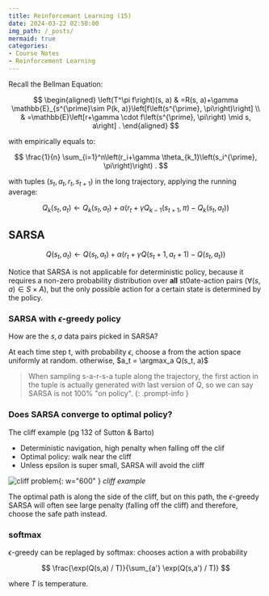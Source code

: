 ```yaml
---
title: Reinforcemant Learning (15)
date: 2024-03-22 02:50:00
img_path: /_posts/
mermaid: true
categories:
- Course Notes
- Reinforcement Learning
---
```


Recall the Bellman Equation:

$$
\begin{aligned}
\left(T^\pi f\right)(s, a) & =R(s, a)+\gamma \mathbb{E}_{s^{\prime}\sim P(k, a)}\left[f\left(s^{\prime}, \pi\right)\right] \\
& =\mathbb{E}\left[r+\gamma \cdot f\left(s^{\prime}, \pi\right) \mid s, a\right] .
\end{aligned}
$$

with empirically equals to:

$$
\frac{1}{n} \sum_{i=1}^n\left(r_i+\gamma \theta_{k_1}\left(s_i^{\prime}, \pi\right)\right) .
$$

with tuples $(s_t, a_t, r_t, s_{t+1})$ in the long trajectory, applying the running average:

$$
Q_k(s_t, a_t) \leftarrow Q_k(s_t, a_t)+\alpha(r_t+\gamma Q_{k-1}(s_{t+1}, \pi)-Q_k(s_t, a_t))
$$

## SARSA

$$
Q\left(s_{t}, a_{t}\right) \leftarrow Q\left(s_{t}, a_{t}\right)+\alpha\left(r_{t}+\gamma Q\left(s_{t}+1, a_{t}+1\right)-Q\left(s_{t}, a_{t}\right)\right)
$$

Notice that SARSA is not applicable for deterministic policy, because it requires a non-zero probability distribution over **all** st0ate-action pairs ($\forall (s,a) \in S\times A$), but the only possible action for a certain state is determined by the policy.

### SARSA with $\epsilon$-greedy policy

How are the $s, a$ data pairs picked in SARSA?

At each time step t, with probability $\epsilon$, choose a from the action space uniformly at random. otherwise, $a_t = \argmax_a Q(s_t, a)$

> When sampling s-a-r-s-a tuple along the trajectory, the first action in the tuple is actually generated with last version of $Q$, so we can say SARSA is not 100% "on policy".
{: .prompt-info }

### Does SARSA converge to optimal policy?

The cliff example (pg 132 of Sutton & Barto)

- Deterministic navigation, high penalty when falling off the clif
- Optimal policy: walk near the cliff
- Unless epsilon is super small, SARSA will avoid the cliff

![cliff problem](/img/post/reinforcement-learning-lecture-15.png){: w="600" }
_cliff example_

The optimal path is along the side of the cliff, but on this path, the $\epsilon$-greedy SARSA will often see large penalty (falling off the cliff) and therefore, choose the safe path instead.

### softmax

$\epsilon$-greedy can be replaged by softmax: chooses action a with probability

$$
\frac{\exp(Q(s,a) / T)}{\sum_{a'} \exp(Q(s,a') / T)}
$$

where $T$ is temperature.
